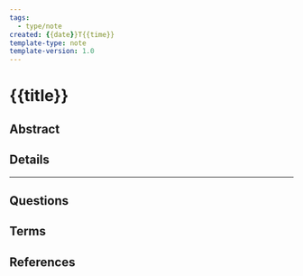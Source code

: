 ```yaml
---
tags:
  - type/note
created: {{date}}T{{time}}
template-type: note
template-version: 1.0
---
```


# {{title}}

## Abstract

## Details

---

## Questions

## Terms

## References

